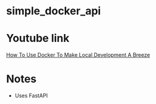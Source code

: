 # simple_docker_api

# Youtube link
[How To Use Docker To Make Local Development A Breeze](https://youtu.be/zkMRWDQV4Tg)

# Notes
- Uses FastAPI
